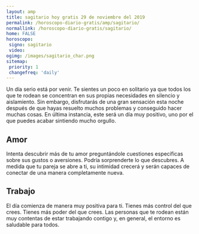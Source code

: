 ```yaml
---
layout: amp
title: sagitario hoy gratis 29 de noviembre del 2019 
permalink: /horoscopo-diario-gratis/amp/sagitario/
normallink: /horoscopo-diario-gratis/sagitario/
home: FALSE
horoscopo:
 signo: sagitario
 video:  
ogimg: /images/sagitario_char.png
sitemap:
 priority: 1
 changefreq: 'daily'
---
```



Un día serio está por venir. Te sientes un poco en solitario ya que todos los que te rodean se concentran en sus propias necesidades en silencio y aislamiento. Sin embargo, disfrutarás de una gran sensación esta noche después de que hayas resuelto muchos problemas y conseguido hacer muchas cosas. En última instancia, este será un día muy positivo, uno por el que puedes acabar sintiendo mucho orgullo.

## Amor

Intenta descubrir más de tu amor preguntándole cuestiones específicas sobre sus gustos o aversiones. Podría sorprenderte lo que descubres. A medida que tu pareja se abre a ti, su intimidad crecerá y serán capaces de conectar de una manera completamente nueva.

## Trabajo

El día comienza de manera muy positiva para ti. Tienes más control del que crees. Tienes más poder del que crees. Las personas que te rodean están muy contentas de estar trabajando contigo y, en general, el entorno es saludable para todos.